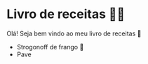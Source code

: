 # Livro de receitas :man_cook:

Olá! Seja bem vindo ao meu livro de receitas :wave:

- Strogonoff de frango :chicken:
- Pave

